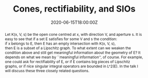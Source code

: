 ﻿---
title: "Cones, rectifiability, and SIOs"

event: Analysis and PDE Working Summer Seminar
event_url: https://sites.google.com/view/summerseminar

location: University of Minnesota
# address:
# street: 450 Serra Mall
# city: Stanford
#  region: CA
#  postcode: '94305'
#  country: United States

# summary: An example talk using Wowchemy's Markdown slides feature.
# abstract: "Lorem ipsum dolor sit amet, consectetur adipiscing elit. Duis posuere tellusac convallis placerat. Proin tincidunt magna sed ex sollicitudin condimentum. Sed ac faucibus dolor, scelerisque sollicitudin nisi. Cras purus urna, suscipit quis sapien eu, pulvinar tempor diam."

summary: ""
abstract: "Let K(x, V, s) be the open cone centred at x, with direction V, and aperture s. It is easy to see that if a set E satisfies for some V and s the condition:<br/> if x belongs to E, then E has an empty intersection with K(x, V, s),<br/> then E is a subset of a Lipschitz graph. To what extent can we weaken the condition above and still get meaningful information about the geometry of E? It depends on what we mean by ``meaningful information'', of course. For example, one could ask for rectifiability of E, or if E contains big pieces of Lipschitz graphs, or if nice singular integral operators are bounded in L^2(E). In the talk I will discuss these three closely related questions."
# Talk start and end times.
#   End time can optionally be hidden by prefixing the line with `#`.
date: "2020-06-15T18:00:00Z"
# date_end: "2030-06-01T15:00:00Z"
all_day: false

# Schedule page publish date (NOT talk date).
publishDate: "2017-01-01T00:00:00Z"

authors: []
tags: []

# Is this a featured talk? (true/false)
featured: false

# image:
#  caption: 'Image credit: [**Unsplash**](https://unsplash.com/photos/bzdhc5b3Bxs)'
#  focal_point: Right

links:
# - icon: twitter
#  icon_pack: fab
#  name: Follow
#  url: https://twitter.com/georgecushen
url_code: ""
url_pdf: ""
url_slides: "pdf/cones-handout.pdf"
url_video: "https://sites.google.com/view/summerseminar#h.glicd5b0ja3l"

# Markdown Slides (optional).
#   Associate this talk with Markdown slides.
#   Simply enter your slide deck's filename without extension.
#   E.g. `slides = "example-slides"` references `content/slides/example-slides.md`.
#   Otherwise, set `slides = ""`.
# slides: example

# Projects (optional).
#   Associate this post with one or more of your projects.
#   Simply enter your project's folder or file name without extension.
#   E.g. `projects = ["internal-project"]` references `content/project/deep-learning/index.md`.
#   Otherwise, set `projects = []`.
# projects:
# - example
---
